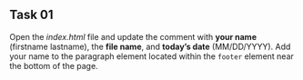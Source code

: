 ## Task 01
Open the *index.html* file and update the comment with **your name** (firstname lastname), the **file name**, and **today’s date** (MM/DD/YYYY). Add your name to the paragraph element located within the `footer` element near the bottom of the page. 